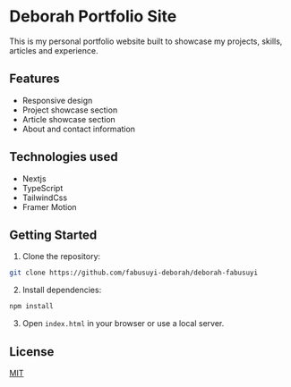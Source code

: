 # Deborah Portfolio Site

This is my personal portfolio website built to showcase my  projects, skills, articles and experience.

## Features

- Responsive design
- Project showcase section
- Article showcase section
- About and contact information

## Technologies used
- Nextjs
- TypeScript
- TailwindCss
- Framer Motion

## Getting Started

1. Clone the repository:
  ```bash
  git clone https://github.com/fabusuyi-deborah/deborah-fabusuyi
  ```
2. Install dependencies:
  ```bash
  npm install
  ```
3. Open `index.html` in your browser or use a local server.

## License

[MIT](LICENSE)